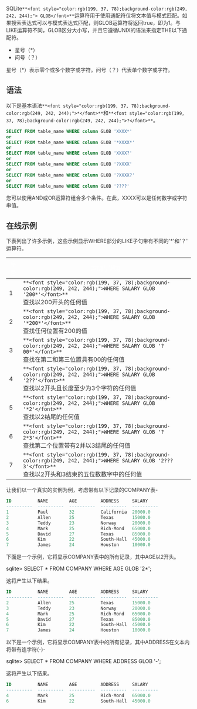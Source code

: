 <font style="color:rgb(51, 51, 51);">SQLite</font>`**<font style="color:rgb(199, 37, 78);background-color:rgb(249, 242, 244);"> GLOB</font>**`<font style="color:rgb(51, 51, 51);">运算符用于使用通配符仅将文本值与模式匹配。如果搜索表达式可以与模式表达式匹配，则GLOB运算符将返回true，即为1。与LIKE运算符不同，GLOB区分大小写，并且它遵循UNIX的语法来指定THE以下通配符。</font>

+ <font style="color:rgb(51, 51, 51);">星号（*）</font>
+ <font style="color:rgb(51, 51, 51);">问号（？）</font>

<font style="color:rgb(51, 51, 51);">星号（*）表示零个或多个数字或字符。问号（？）代表单个数字或字符。</font>

## <font style="color:rgb(51, 51, 51);">语法</font>
<font style="color:rgb(51, 51, 51);">以下是基本语法</font>`**<font style="color:rgb(199, 37, 78);background-color:rgb(249, 242, 244);">*</font>**`<font style="color:rgb(51, 51, 51);">和</font>`**<font style="color:rgb(199, 37, 78);background-color:rgb(249, 242, 244);">?</font>**`<font style="color:rgb(51, 51, 51);">。</font>

```sql
SELECT FROM table_name WHERE column GLOB 'XXXX*'
or 
SELECT FROM table_name WHERE column GLOB '*XXXX*'
or  
SELECT FROM table_name WHERE column GLOB 'XXXX?'
or  
SELECT FROM table_name WHERE column GLOB '?XXXX'
or  
SELECT FROM table_name WHERE column GLOB '?XXXX?'
or  
SELECT FROM table_name WHERE column GLOB '????'
```

<font style="color:rgb(51, 51, 51);">您可以使用AND或OR运算符组合多个条件。在此，XXXX可以是任何数字或字符串值。</font>

## <font style="color:rgb(51, 51, 51);">在线示例</font>
<font style="color:rgb(51, 51, 51);">下表列出了许多示例，这些示例显示WHERE部分的LIKE子句带有不同的'*'和'？' 运算符。</font>

| <font style="color:rgb(254, 254, 254);">序号</font> | <font style="color:rgb(254, 254, 254);">声明与说明</font> |
| --- | --- |
| <font style="color:rgb(51, 51, 51);">1</font> | `**<font style="color:rgb(199, 37, 78);background-color:rgb(249, 242, 244);">WHERE SALARY GLOB '200*'</font>**`<br/><font style="color:rgb(51, 51, 51);">查找以200开头的任何值</font> |
| <font style="color:rgb(51, 51, 51);">2</font> | `**<font style="color:rgb(199, 37, 78);background-color:rgb(249, 242, 244);">WHERE SALARY GLOB '*200*'</font>**`<br/><font style="color:rgb(51, 51, 51);">查找任何位置有200的值</font> |
| <font style="color:rgb(51, 51, 51);">3</font> | `**<font style="color:rgb(199, 37, 78);background-color:rgb(249, 242, 244);">WHERE SALARY GLOB '?00*'</font>**`<br/><font style="color:rgb(51, 51, 51);">查找在第二和第三位置具有00的任何值</font> |
| <font style="color:rgb(51, 51, 51);">4</font> | `**<font style="color:rgb(199, 37, 78);background-color:rgb(249, 242, 244);">WHERE SALARY GLOB '2??'</font>**`<br/><font style="color:rgb(51, 51, 51);">查找以2开头且长度至少为3个字符的任何值</font> |
| <font style="color:rgb(51, 51, 51);">5</font> | `**<font style="color:rgb(199, 37, 78);background-color:rgb(249, 242, 244);">WHERE SALARY GLOB '*2'</font>**`<br/><font style="color:rgb(51, 51, 51);">查找以2结尾的任何值</font> |
| <font style="color:rgb(51, 51, 51);">6</font> | `**<font style="color:rgb(199, 37, 78);background-color:rgb(249, 242, 244);">WHERE SALARY GLOB '?2*3'</font>**`<br/><font style="color:rgb(51, 51, 51);">查找第二个位置带有2并以3结尾的任何值</font> |
| <font style="color:rgb(51, 51, 51);">7</font> | `**<font style="color:rgb(199, 37, 78);background-color:rgb(249, 242, 244);">WHERE SALARY GLOB '2???3'</font>**`<br/><font style="color:rgb(51, 51, 51);">查找以2开头和3结束的五位数数字中的任何值</font> |


<font style="color:rgb(51, 51, 51);">让我们以一个真实的实例为例，考虑带有以下记录的COMPANY表-</font>

```sql
ID          NAME        AGE         ADDRESS     SALARY
----------  ----------  ----------  ----------  ----------
1           Paul        32          California  20000.0
2           Allen       25          Texas       15000.0
3           Teddy       23          Norway      20000.0
4           Mark        25          Rich-Mond   65000.0
5           David       27          Texas       85000.0
6           Kim         22          South-Hall  45000.0
7           James       24          Houston     10000.0
```

<font style="color:rgb(51, 51, 51);">下面是一个示例，它将显示COMPANY表中的所有记录，其中AGE以2开头。</font>

sqlite> SELECT * FROM COMPANY WHERE AGE  GLOB '2*';

<font style="color:rgb(51, 51, 51);">这将产生以下结果。</font>

```sql
ID          NAME        AGE         ADDRESS     SALARY
----------  ----------  ----------  ----------  ----------
2           Allen       25          Texas       15000.0
3           Teddy       23          Norway      20000.0
4           Mark        25          Rich-Mond   65000.0
5           David       27          Texas       85000.0
6           Kim         22          South-Hall  45000.0
7           James       24          Houston     10000.0
```

<font style="color:rgb(51, 51, 51);">以下是一个示例，它将显示COMPANY表中的所有记录，其中ADDRESS在文本内将带有连字符(-)-</font>

sqlite> SELECT * FROM COMPANY WHERE ADDRESS  GLOB '*-*';

<font style="color:rgb(51, 51, 51);">这将产生以下结果。</font>

```sql
ID          NAME        AGE         ADDRESS     SALARY
----------  ----------  ----------  ----------  ----------
4           Mark        25          Rich-Mond   65000.0
6           Kim         22          South-Hall  45000.0
```

